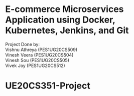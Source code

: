 # E-commerce Microservices Application using Docker, Kubernetes, Jenkins, and Git

Project Done by:</br>
Vishnu Athreya (PES1UG20CS509) <br/>
Vinesh Veera (PES1UG20CS504) <br/>
Vinesh Sou (PES1UG20CS505) <br/>
Vivek Joy (PES1UG20CS512) <br/>


# UE20CS351-Project
